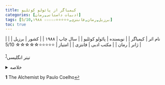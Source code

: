 ```yaml
---
title: کیمیاگر از پائولو کوئلیو
categories: [ادبیات داستانی,رمان]
tags: [برزیل,رمان,فانتزی,⭐⭐⭐⭐⭐☆☆☆☆☆ 5/10,۱۹۸۸]
toc: true
---
```


| نام اثر | کیمیاگر |
| نویسنده | پائولو کوئلیو |
| سال چاپ | ۱۹۸۸ |
| کشور | برزیل |
| ژانر | رمان |
| مکتب ادبی | فانتزی |
| امتیاز | ⭐⭐⭐⭐⭐☆☆☆☆☆ 5/10 |


تیتر انگلیسی<sup id="a1">[1](#f1)</sup>


<details>
  <summary>خلاصه</summary>
یک پسر چوپان اندلسی به نام سانتیاگو در حالی که در کلیسایی ویران است، خواب گنج می بیند. او با یک فالگیر کولی در مورد معنای خواب تکراری مشورت می کند. زن آن را به پیشگویی تعبیر می کند و به پسر می گوید که گنجی را در اهرام مصر کشف خواهد کرد.

پس از اینکه سانتیاگو به راه می افتد، با ملکیصدک، پادشاه سالم ملاقات می کند، که به او می گوید گوسفندان خود را بفروشد تا به مصر سفر کند و "افسانه شخصی" خود را به انجام برساند. در اوایل ورودش به آفریقا، مردی که ادعا می‌کند می‌تواند سانتیاگو را به اهرام ببرد، در عوض پولی را که از گله‌اش به دست آورده بود، از او می‌دزدد. سپس سانتیاگو باید برای یک تاجر کریستال کار کند تا به اندازه کافی برای ادامه سفر خود درآمد کسب کند.

در طول راه، پسر با مردی انگلیسی آشنا می شود که به دنبال کیمیاگری که بتواند هر فلزی را به طلا تبدیل کند، آمده است و با همراه جدیدش به سفر خود ادامه می دهد. هنگامی که آنها به واحه ای می رسند، سانتیاگو با دختری عرب به نام فاطمه آشنا شده و عاشق او می شود و به او پیشنهاد ازدواج می دهد. او قول می دهد که تنها پس از اتمام سفر با او ازدواج کند. او که ابتدا ناامید شده، بعداً می‌آموزد که عشق واقعی متوقف نمی‌شود و نباید سرنوشت خود را فدای آن کرد، زیرا این کار حقیقت را از آن می‌رباید.
اهرام جیزه

سپس پسر با کیمیاگر دانا روبرو می شود که به او می آموزد خود واقعی خود را درک کند. آنها با هم، سفری را در قلمرو قبایل متخاصم به خطر می اندازند، جایی که سانتیاگو مجبور می شود قبل از اینکه به او اجازه ادامه راه بدهد، یگانگی خود را با "روح جهان" با تبدیل کردن خود به طوفان گرد و غبار نشان دهد.

هنگامی که او به اهرام می رسد و شروع به حفاری می کند، توسط دزدان مورد سرقت قرار می گیرد و از او می پرسند که برای چه چیزی حفاری می کند. او پاسخ می دهد که خواب او را به گنجی مدفون کشانده است. دزدها مسخره می کنند و رهبر در مورد خوابی که زمانی در مورد گنج زیر درختی در کلیسایی ویران دیده بود صحبت می کند. سانتیاگو متوجه می شود که گنجی که در جستجوی آن بود، جایی بود که در تمام طول مدت رویای اصلی خود را داشت.
</details>

<b id="f1">1</b> <span class="footnote">The Alchemist by Paulo Coelho</span>[↩](#a1)